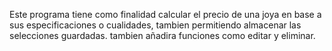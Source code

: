 Este programa tiene como finalidad calcular el precio de una joya en base a sus especificaciones o cualidades, tambien permitiendo 
almacenar las selecciones guardadas. tambien añadira funciones como editar y eliminar.
